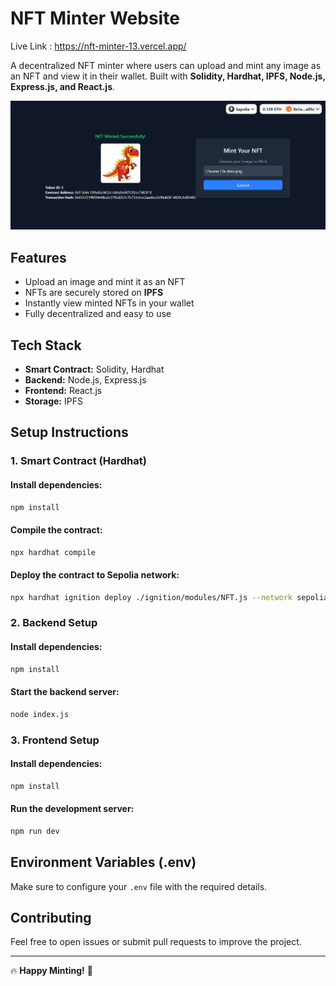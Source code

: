 # NFT Minter Website

Live Link : https://nft-minter-13.vercel.app/

A decentralized NFT minter where users can upload and mint any image as an NFT and view it in their wallet. Built with **Solidity, Hardhat, IPFS, Node.js, Express.js, and React.js**.

![NFT Screenshot](./minterss.png)

## Features
- Upload an image and mint it as an NFT
- NFTs are securely stored on **IPFS**
- Instantly view minted NFTs in your wallet
- Fully decentralized and easy to use

## Tech Stack
- **Smart Contract:** Solidity, Hardhat
- **Backend:** Node.js, Express.js
- **Frontend:** React.js
- **Storage:** IPFS

## Setup Instructions

### 1. Smart Contract (Hardhat)
#### Install dependencies:
```sh
npm install
```
#### Compile the contract:
```sh
npx hardhat compile
```
#### Deploy the contract to Sepolia network:
```sh
npx hardhat ignition deploy ./ignition/modules/NFT.js --network sepolia
```

### 2. Backend Setup
#### Install dependencies:
```sh
npm install
```
#### Start the backend server:
```sh
node index.js
```

### 3. Frontend Setup
#### Install dependencies:
```sh
npm install
```
#### Run the development server:
```sh
npm run dev
```

## Environment Variables (.env)
Make sure to configure your `.env` file with the required details.

## Contributing
Feel free to open issues or submit pull requests to improve the project.


---
🔥 **Happy Minting!** 🚀

